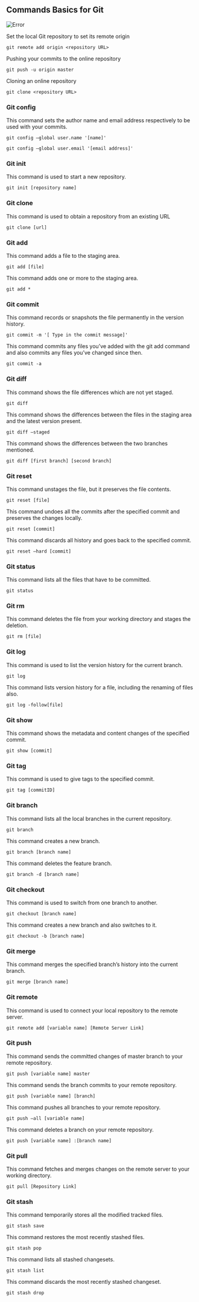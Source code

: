 ## Commands Basics for Git
![Error](https://www.solucionespm.com/wp-content/uploads/2018/11/GitHub.png)

Set the local Git repository to set its remote origin

```git remote add origin <repository URL>```

Pushing your commits to the online repository

```git push -u origin master```

Cloning an online repository

```git clone <repository URL>```

### Git config
This command sets the author name and email address respectively to be used with your commits.

```git config –global user.name '[name]'```

```git config –global user.email '[email address]'```

### Git init
This command is used to start a new repository.

```git init [repository name]```

### Git clone
This command is used to obtain a repository from an existing URL

```git clone [url]```

### Git add
This command adds a file to the staging area.

```git add [file]```

This command adds one or more to the staging area.

```git add *```

### Git commit
This command records or snapshots the file permanently in the version history.

```git commit -m '[ Type in the commit message]'```

This command commits any files you’ve added with the git add command and also commits any files you’ve changed since then.

```git commit -a```

### Git diff
This command shows the file differences which are not yet staged.

```git diff```

This command shows the differences between the files in the staging area and the latest version present.

```git diff –staged```

This command shows the differences between the two branches mentioned.

```git diff [first branch] [second branch]```

### Git reset
This command unstages the file, but it preserves the file contents.

```git reset [file]```

This command undoes all the commits after the specified commit and preserves the changes locally.

```git reset [commit]```

This command discards all history and goes back to the specified commit.

```git reset –hard [commit]```

### Git status
This command lists all the files that have to be committed.

```git status```

### Git rm
This command deletes the file from your working directory and stages the deletion.

```git rm [file]```

### Git log

This command is used to list the version history for the current branch.

```git log```

This command lists version history for a file, including the renaming of files also.

```git log -follow[file]```

### Git show
This command shows the metadata and content changes of the specified commit.

```git show [commit]```

### Git tag
This command is used to give tags to the specified commit.

```git tag [commitID]```

### Git branch
This command lists all the local branches in the current repository.

```git branch```

This command creates a new branch.

```git branch [branch name]```

This command deletes the feature branch.

```git branch -d [branch name]```

### Git checkout
This command is used to switch from one branch to another.

```git checkout [branch name]```

This command creates a new branch and also switches to it.

```git checkout -b [branch name]```

### Git merge
This command merges the specified branch’s history into the current branch.

```git merge [branch name]```

### Git remote
This command is used to connect your local repository to the remote server.

```git remote add [variable name] [Remote Server Link]```

### Git push
This command sends the committed changes of master branch to your remote repository.

```git push [variable name] master```

This command sends the branch commits to your remote repository.
</b>

```git push [variable name] [branch]```

This command pushes all branches to your remote repository.

```git push –all [variable name]```

This command deletes a branch on your remote repository.

```git push [variable name] :[branch name]```

### Git pull
This command fetches and merges changes on the remote server to your working directory.

```git pull [Repository Link]```

### Git stash
This command temporarily stores all the modified tracked files.

```git stash save```

This command restores the most recently stashed files.

```git stash pop```

This command lists all stashed changesets.

```git stash list```

This command discards the most recently stashed changeset.

```git stash drop```